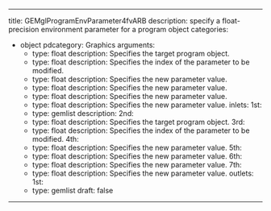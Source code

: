 
---
title: GEMglProgramEnvParameter4fvARB
description: specify a float-precision environment parameter for a program object
categories:
  - object
pdcategory: Graphics
arguments:
    - type: float
      description: Specifies the target program object.
    - type: float
      description: Specifies the index of the parameter to be modified.
    - type: float
      description: Specifies the new parameter value.
    - type: float
      description: Specifies the new parameter value.
    - type: float
      description: Specifies the new parameter value.
    - type: float
      description: Specifies the new parameter value.
inlets:
  1st:
    - type: gemlist
      description:
  2nd:
    - type: float
      description: Specifies the target program object.
  3rd:
    - type: float
      description: Specifies the index of the parameter to be modified.
  4th:
    - type: float
      description: Specifies the new parameter value.
  5th:
    - type: float
      description: Specifies the new parameter value.
  6th:
    - type: float
      description: Specifies the new parameter value.
  7th:
    - type: float
      description: Specifies the new parameter value.
outlets:
  1st:
    - type: gemlist
draft: false
---


